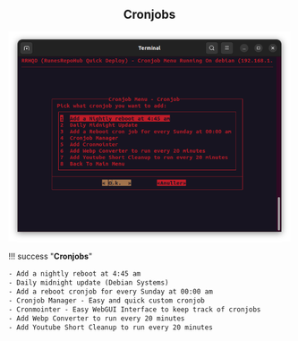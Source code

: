 <div align="center">

<h2> Cronjobs </h2>

<img src="../../../Images/Cronjobs.png">

</div>

!!! success "**Cronjobs**"

    - Add a nightly reboot at 4:45 am
    - Daily midnight update (Debian Systems)
    - Add a reboot cronjob for every Sunday at 00:00 am
    - Cronjob Manager - Easy and quick custom cronjob
    - Cronmointer - Easy WebGUI Interface to keep track of cronjobs
    - Add Webp Converter to run every 20 minutes
    - Add Youtube Short Cleanup to run every 20 minutes
